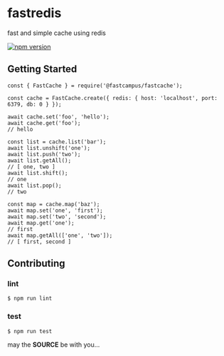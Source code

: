 # fastredis

fast and simple cache using redis

[![npm version](https://badge.fury.io/js/%40fastcampus%2Ffastcache.svg)](https://badge.fury.io/js/%40fastcampus%2Ffastcache)

## Getting Started

```[js](js)
const { FastCache } = require('@fastcampus/fastcache');

const cache = FastCache.create({ redis: { host: 'localhost', port: 6379, db: 0 } });

await cache.set('foo', 'hello');
await cache.get('foo');
// hello

const list = cache.list('bar');
await list.unshift('one');
await list.push('two');
await list.getAll();
// [ one, two ]
await list.shift();
// one
await list.pop();
// two

const map = cache.map('baz');
await map.set('one', 'first');
await map.set('two', 'second');
await map.get('one');
// first
await map.getAll(['one', 'two']);
// [ first, second ]
```

## Contributing

### lint

```console
$ npm run lint
```

### test

```console
$ npm run test
```

may the **SOURCE** be with you...
